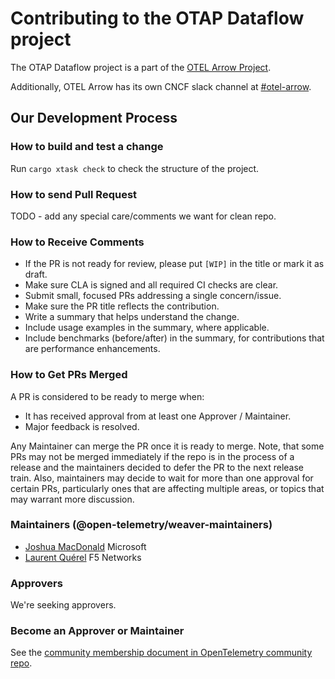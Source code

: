 # Contributing to the OTAP Dataflow project

The OTAP Dataflow project is a part of
the [OTEL Arrow Project](https://github.com/open-telemetry/otel-arrow).

Additionally, OTEL Arrow has its own CNCF slack channel
at [#otel-arrow](https://cloud-native.slack.com/archives/C07S4Q67LTF).

## Our Development Process

### How to build  and test a change

Run `cargo xtask check` to check the structure of the project.

### How to send Pull Request

TODO - add any special care/comments we want for clean repo.

### How to Receive Comments

- If the PR is not ready for review, please put `[WIP]` in the title or mark it
  as draft.
- Make sure CLA is signed and all required CI checks are clear.
- Submit small, focused PRs addressing a single concern/issue.
- Make sure the PR title reflects the contribution.
- Write a summary that helps understand the change.
- Include usage examples in the summary, where applicable.
- Include benchmarks (before/after) in the summary, for contributions that are
  performance enhancements.

### How to Get PRs Merged

A PR is considered to be ready to merge when:

- It has received approval from at least one Approver / Maintainer.
- Major feedback is resolved.

Any Maintainer can merge the PR once it is ready to merge. Note, that some PRs
may not be merged immediately if the repo is in the process of a release and the
maintainers decided to defer the PR to the next release train. Also, maintainers
may decide to wait for more than one approval for certain PRs, particularly ones
that are affecting multiple areas, or topics that may warrant more discussion.

### Maintainers (@open-telemetry/weaver-maintainers)

- [Joshua MacDonald](https://github.com/jmacd) Microsoft
- [Laurent Quérel](https://github.com/lquerel) F5 Networks

### Approvers

We're seeking approvers.

### Become an Approver or Maintainer

See
the [community membership document in OpenTelemetry community repo](https://github.com/open-telemetry/community/blob/master/community-membership.md).
